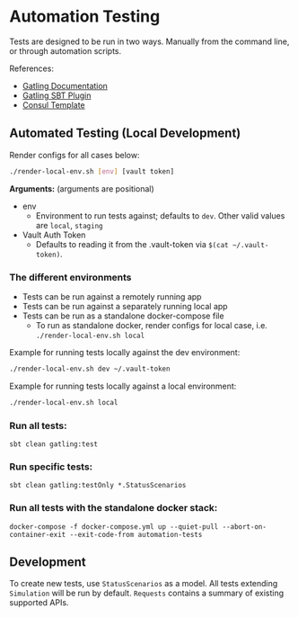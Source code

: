 # Automation Testing

Tests are designed to be run in two ways. Manually from the command line, or through automation scripts.

References:
* [Gatling Documentation](https://gatling.io/docs/current/)
* [Gatling SBT Plugin](https://github.com/gatling/gatling-sbt-plugin-demo)
* [Consul Template](https://github.com/hashicorp/consul-template)

## Automated Testing (Local Development)

Render configs for all cases below:
```bash
./render-local-env.sh [env] [vault token]
```
**Arguments:** (arguments are positional)
* env
  * Environment to run tests against; defaults to `dev`. Other valid values are `local`, `staging`
* Vault Auth Token
  * Defaults to reading it from the .vault-token via `$(cat ~/.vault-token)`.

### The different environments
* Tests can be run against a remotely running app
* Tests can be run against a separately running local app
* Tests can be run as a standalone docker-compose file
  * To run as standalone docker, render configs for local case, i.e. `./render-local-env.sh local`
  
Example for running tests locally against the dev environment:
```bash
./render-local-env.sh dev ~/.vault-token 
```  

Example for running tests locally against a local environment:
```bash
./render-local-env.sh local 
```  

### Run all tests:
```
sbt clean gatling:test 
```

### Run specific tests:
```
sbt clean gatling:testOnly *.StatusScenarios 
```

### Run all tests with the standalone docker stack:
```
docker-compose -f docker-compose.yml up --quiet-pull --abort-on-container-exit --exit-code-from automation-tests
```

## Development
To create new tests, use `StatusScenarios` as a model. All tests extending `Simulation` will be run 
by default. `Requests` contains a summary of existing supported APIs. 
